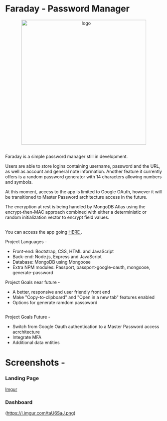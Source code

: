 # Faraday - Password Manager

<p align="center">
    <img
      alt="logo"
      src="https://i.imgur.com/0LXGsFX.png"
      width="400"
    />
</p>

##

Faraday is a simple password manager still in development. 

Users are able to store logins containing username, password and the URL, as well as account and general note information. Another feature it currently offers is a random password generator with 14 characters allowing numbers and symbols.

At this moment, access to the app is limited to Google OAuth, however it will be transitioned to Master Password architecture access in the future.

The encryption at rest is being handled by MongoDB Atlas using the encrypt-then-MAC approach combined with either a deterministic or random initialization vector to encrypt field values.

##

You can access the app going  <a href="https://faraday-password-manager.herokuapp.com/"> HERE </a>.

Project Languages -

- Front-end: Bootstrap, CSS, HTML and JavaScript
- Back-end: Node.js, Express and JavaScript
- Database: MongoDB using Mongoose
- Extra NPM modules: Passport, passport-google-oauth, mongoose, generate-password 

Project Goals near future -

- A better, responsive and user friendly front end
- Make "Copy-to-clipboard" and "Open in a new tab" features enabled
- Options for generate ramdom passoword

##

Project Goals Future -

- Switch from Google Oauth authentication to a Master Password access acrchitecture
- Integrate MFA
- Additional data entities

##

# Screenshots -

### Landing Page

[Imgur](https://i.imgur.com/Ls0hp3m.png) 

### Dashboard

(https://i.imgur.com/taU6SaJ.png)
